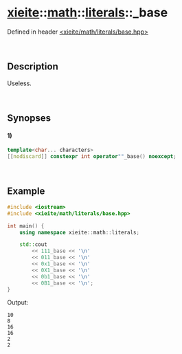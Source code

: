 # [xieite](../../../../xieite.md)\:\:[math](../../../../math.md)\:\:[literals](../literals.md)\:\:\_base
Defined in header [<xieite/math/literals/base.hpp>](../../../../../include/xieite/math/literals/base.hpp)

&nbsp;

## Description
Useless.

&nbsp;

## Synopses
#### 1)
```cpp
template<char... characters>
[[nodiscard]] constexpr int operator""_base() noexcept;
```

&nbsp;

## Example
```cpp
#include <iostream>
#include <xieite/math/literals/base.hpp>

int main() {
    using namespace xieite::math::literals;

    std::cout
        << 111_base << '\n'
        << 011_base << '\n'
        << 0x1_base << '\n'
        << 0X1_base << '\n'
        << 0b1_base << '\n'
        << 0B1_base << '\n';
}
```
Output:
```
10
8
16
16
2
2
```
